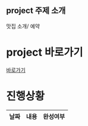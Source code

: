 ## project 주제 소개
맛집 소개/ 예약

# project 바로가기
[바로가기](https://github.com/nannanyeee/nannanyeee.github.io)

# 진행상황
|날짜|내용|완성여부|
|:---|:---:|---:|

